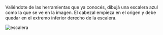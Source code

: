 Valiéndote de las herramientas que ya conocés, dibujá una escalera azul como la que se ve en la imagen. El cabezal empieza en el origen y debe quedar en el extremo inferior derecho de la escalera.

![escalera](https://raw.githubusercontent.com/sagrado-corazon-alcal/mumuki-guia-fundamentos-practica-primeros-programas/master/images/escalera.png)